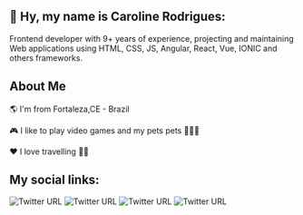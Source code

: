 
## 👋  Hy, my name is Caroline Rodrigues:  

Frontend developer with 9+ years of experience, projecting and maintaining Web applications using HTML, CSS, JS, Angular, React, Vue, IONIC and others frameworks.


## About Me

🌎 I'm from Fortaleza,CE - Brazil

🎮 I like to play video games and my pets pets 🐶🐱🐱

❤️ I love travelling 🛫🛬

## My social links:

![Twitter URL](https://img.shields.io/twitter/url?color=%2300FFFF&label=linkedin&logo=linkedin&style=for-the-badge&url=https%3A%2F%2Fwww.linkedin.com%2Fin%2Fcarolinerodrigues%2F%3Flocale%3Den_US) ![Twitter URL](https://img.shields.io/twitter/url?color=red&label=portfolio&logo=adobe&style=for-the-badge&url=https%3A%2F%2Floracsilva.myportfolio.com%2F) ![Twitter URL](https://img.shields.io/twitter/url?color=%231E90FF&label=Twitter&logo=twitter&style=for-the-badge&url=https%3A%2F%2Ftwitter.com%2Floracsilva)  ![Twitter URL](https://img.shields.io/twitter/url?color=%23FF1493&label=instagram&logo=instagram&style=for-the-badge&url=https%3A%2F%2Fwww.instagram.com%2Floracsilva%2F) 


